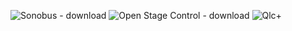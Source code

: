 ![Sonobus - download](https://sonobus.net/)
![Open Stage Control - download](http://openstagecontrol.ammd.net/)
![Qlc+](https://www.qlcplus.org/)
